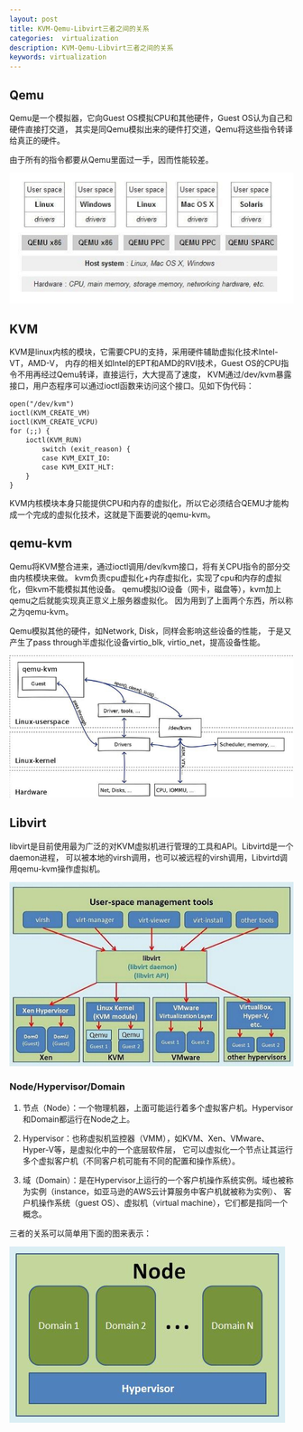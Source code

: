 ```yaml
---
layout: post
title: KVM-Qemu-Libvirt三者之间的关系
categories:  virtualization
description: KVM-Qemu-Libvirt三者之间的关系
keywords: virtualization
---
```

## Qemu

Qemu是一个模拟器，它向Guest OS模拟CPU和其他硬件，Guest OS认为自己和硬件直接打交道，
其实是同Qemu模拟出来的硬件打交道，Qemu将这些指令转译给真正的硬件。

由于所有的指令都要从Qemu里面过一手，因而性能较差。

![qemu](/images/virtualization/wKiom1WdDYyjiVZiAAECBtAEQ5E590.jpg)

## KVM

KVM是linux内核的模块，它需要CPU的支持，采用硬件辅助虚拟化技术Intel-VT，AMD-V，
内存的相关如Intel的EPT和AMD的RVI技术，Guest OS的CPU指令不用再经过Qemu转译，直接运行，大大提高了速度，
KVM通过/dev/kvm暴露接口，用户态程序可以通过ioctl函数来访问这个接口。见如下伪代码：

```
open("/dev/kvm")
ioctl(KVM_CREATE_VM)
ioctl(KVM_CREATE_VCPU)
for (;;) {
    ioctl(KVM_RUN)
        switch (exit_reason) {
        case KVM_EXIT_IO:
        case KVM_EXIT_HLT:
    }
}
```

KVM内核模块本身只能提供CPU和内存的虚拟化，所以它必须结合QEMU才能构成一个完成的虚拟化技术，这就是下面要说的qemu-kvm。


## qemu-kvm

Qemu将KVM整合进来，通过ioctl调用/dev/kvm接口，将有关CPU指令的部分交由内核模块来做。
kvm负责cpu虚拟化+内存虚拟化，实现了cpu和内存的虚拟化，但kvm不能模拟其他设备。
qemu模拟IO设备（网卡，磁盘等），kvm加上qemu之后就能实现真正意义上服务器虚拟化。
因为用到了上面两个东西，所以称之为qemu-kvm。

Qemu模拟其他的硬件，如Network, Disk，同样会影响这些设备的性能，
于是又产生了pass through半虚拟化设备virtio_blk, virtio_net，提高设备性能。

![qemu-kvm](/images/virtualization/wKiom1WdDc2CEwy6AAGPf4VzQao172.jpg)

## Libvirt

libvirt是目前使用最为广泛的对KVM虚拟机进行管理的工具和API。Libvirtd是一个daemon进程，
可以被本地的virsh调用，也可以被远程的virsh调用，Libvirtd调用qemu-kvm操作虚拟机。

![libvirt](/images/virtualization/wKioL1WdD72RRy8mAAIuDm6sVAY591.jpg)

### Node/Hypervisor/Domain

1. 节点（Node）：一个物理机器，上面可能运行着多个虚拟客户机。Hypervisor和Domain都运行在Node之上。

2. Hypervisor：也称虚拟机监控器（VMM），如KVM、Xen、VMware、Hyper-V等，是虚拟化中的一个底层软件层，
它可以虚拟化一个节点让其运行多个虚拟客户机（不同客户机可能有不同的配置和操作系统）。

3. 域（Domain）：是在Hypervisor上运行的一个客户机操作系统实例。域也被称为实例（instance，如亚马逊的AWS云计算服务中客户机就被称为实例）、
客户机操作系统（guest OS）、虚拟机（virtual machine），它们都是指同一个概念。

三者的关系可以简单用下面的图来表示：

![](/images/virtualization/libvirt-node-hypervisor-domain.jpg)
